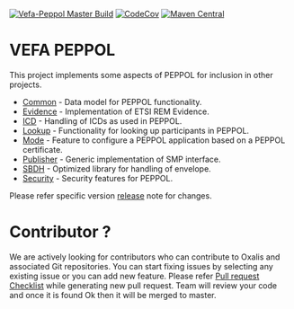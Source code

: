 [![Vefa-Peppol Master Build](https://github.com/OxalisCommunity/vefa-peppol/workflows/Vefa-Peppol%20Master%20Build/badge.svg?branch=master)](https://github.com/OxalisCommunity/vefa-peppol/actions?query=workflow%3A%22Vefa-Peppol%20Master%20Build%22)
[![CodeCov](https://codecov.io/gh/difi/vefa-peppol/branch/master/graph/badge.svg)](https://codecov.io/gh/difi/vefa-peppol)
[![Maven Central](https://img.shields.io/maven-central/v/network.oxalis.vefa/vefa-peppol.svg)](http://search.maven.org/#search%7Cgav%7C1%7Cg%3A%22network.oxalis.vefa%22%20AND%20a%3A%22vefa-peppol%22)

# VEFA PEPPOL

This project implements some aspects of PEPPOL for inclusion in other projects.

* [Common](peppol-common) - Data model for PEPPOL functionality.
* [Evidence](peppol-evidence) - Implementation of ETSI REM Evidence.
* [ICD](peppol-icd) - Handling of ICDs as used in PEPPOL.
* [Lookup](peppol-lookup) - Functionality for looking up participants in PEPPOL.
* [Mode](peppol-mode) - Feature to configure a PEPPOL application based on a PEPPOL certificate.
* [Publisher](peppol-publisher) - Generic implementation of SMP interface.
* [SBDH](peppol-sbdh) - Optimized library for handling of envelope.
* [Security](peppol-security) - Security features for PEPPOL.

Please refer specific version [release](https://github.com/OxalisCommunity/vefa-peppol/releases) note for changes.

# Contributor ?
We are actively looking for contributors who can contribute to Oxalis and associated Git repositories. You can start fixing issues by selecting any existing issue or you can add new feature. Please refer [Pull request Checklist](/pull_request_template.md) while generating new pull request. Team will review your code and once it is found Ok then it will be merged to master.

